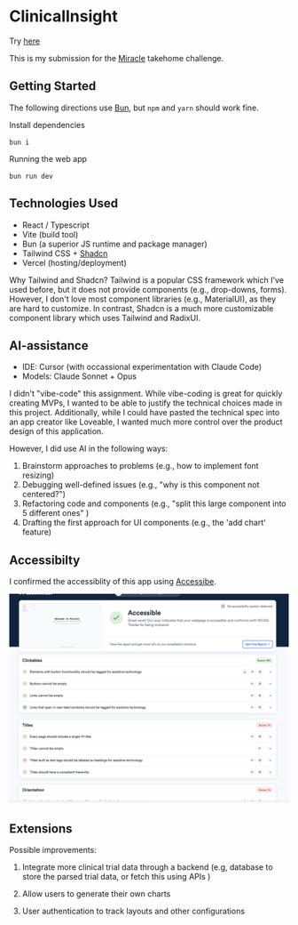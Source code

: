 # ClinicalInsight

Try [here](https://clinical-insights.vercel.app/)

This is my submission for the [Miracle](https://www.miracleml.com/) takehome challenge.

## Getting Started

The following directions use [Bun](https://www.bun.sh), but `npm` and `yarn` should work fine.

Install dependencies

```
bun i
```

Running the web app

```
bun run dev
```

## Technologies Used

- React / Typescript
- Vite (build tool)
- Bun (a superior JS runtime and package manager)
- Tailwind CSS + [Shadcn](https://ui.shadcn.com/)
- Vercel (hosting/deployment)

Why Tailwind and Shadcn? Tailwind is a popular CSS framework which I've used before, but it does not provide components (e.g., drop-downs, forms). However, I don't love most component libraries (e.g., MaterialUI), as they are hard to customize. In contrast, Shadcn is a much more customizable component library which uses Tailwind and RadixUI.

## AI-assistance

- IDE: Cursor (with occassional experimentation with Claude Code)
- Models: Claude Sonnet + Opus

I didn't "vibe-code" this assignment. While vibe-coding is great for quickly creating MVPs, I wanted to be able to justify the technical choices made in this project. Additionally, while I could have pasted the technical spec into an app creator like Loveable, I wanted much more control over the product design of this application.

However, I did use AI in the following ways:

1. Brainstorm approaches to problems (e.g., how to implement font resizing)
2. Debugging well-defined issues (e.g., "why is this component not centered?")
3. Refactoring code and components (e.g., "split this large component into 5 different ones" )
4. Drafting the first approach for UI components (e.g., the 'add chart' feature)

## Accessibilty

I confirmed the accessiblity of this app using [Accessibe](https://accessibe.com/accessscan).

![Accessibility Report](./accessibilty.png)

## Extensions

Possible improvements:

1. Integrate more clinical trial data through a backend (e.g, database to store the parsed trial data, or fetch this using APIs )

2. Allow users to generate their own charts

3. User authentication to track layouts and other configurations
